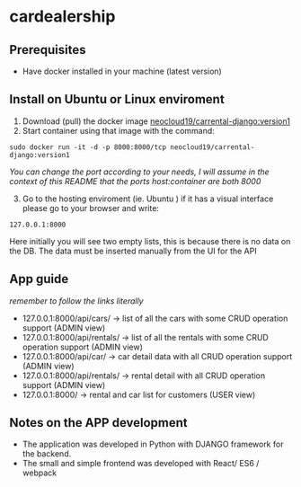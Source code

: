 # cardealership

## Prerequisites

- Have docker installed in your machine (latest version)

## Install on Ubuntu or Linux enviroment 

1. Download (pull) the docker image [neocloud19/carrental-django:version1](https://hub.docker.com/r/neocloud19/carrental-django/)
2. Start container using that image with the command:

```shell
sudo docker run -it -d -p 8000:8000/tcp neocloud19/carrental-django:version1
```
*You can change the port according to your needs, I will assume in the context of this README that the ports host:container are both 8000*

3. Go to the hosting enviroment (ie. Ubuntu ) if it has a visual interface please go to your browser and write:

```
127.0.0.1:8000
```
Here initially you will see two empty lists, this is because there is no data on the DB. The data must be inserted manually from the UI for the API

## App guide

*remember to follow the links literally*

- 127.0.0.1:8000/api/cars/ -> list of all the cars with some CRUD operation support (ADMIN view)
- 127.0.0.1:8000/api/rentals/ -> list of all the rentals with some CRUD operation support (ADMIN view)
- 127.0.0.1:8000/api/car/<id> ->  car detail data with all CRUD operation support (ADMIN view)
- 127.0.0.1:8000/api/rentals/<id> -> rental detail with all CRUD operation support (ADMIN view)
- 127.0.0.1:8000/ -> rental and car list for customers (USER view)

## Notes on the APP development

- The application was developed in Python with DJANGO framework for the backend.
- The small and simple frontend was developed with React/ ES6 / webpack
